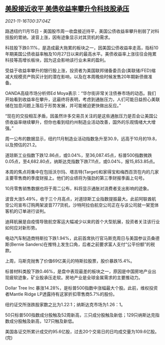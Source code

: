 <!--1637024462000-->
[美股接近收平 美债收益率攀升令科技股承压](https://cn.reuters.com/article/usa-stock-close-1115-mon-idCNKBS2I101X)
------

<div><i>2021-11-16T00:37:04Z</i></div><p>路透纽约11月15日 - 美国股市周一收盘接近持平，美国公债收益率攀升削弱了对科技股的胃纳，波音上涨，因有迹象显示对其货机的需求。</p><p>科技股下跌0.11%，是造成最大拖累的板块之一，因美国公债收益率走高，指标10年期美国公债收益率触及10月27日以来的最高水平。美债收益率上涨往往会拖累科技等高增长板块，因为这会影响该行业未来的盈利。</p><p>受益于收益率攀升的银行股上涨，投资者为美国联邦储备委员会(美联储/FED)缩减大规模资产购买计划的潜在影响，以及在本周晚些时候发售20年期新债做准备。</p><p>OANDA高级市场分析师Ed Moya表示：“华尔街非常关注债券市场的动态。我们开始看到收益率在攀升，这最终将表明，考虑到通胀压力，人们可能日益担心美联储在加息问题上落后于形势发展，并可能被迫更快做出反应。”</p><p>“现在的交投相互矛盾，因虽然许多交易员关注的是这些通胀压力是否会让美国公债收益率继续攀升，但你也看到纽约州制造业活动改善，国外的乐观情绪大大增强。”</p><p>周一公布的数据显示，纽约11月制造业活动指数急升至30.9，远高于10月的19.8，以及预估的21.2。</p><p>道琼斯工业指数下跌12.86点，或0.04%，至36,087.45点，标普500指数微跌0.05点，至4,682.80点，纳斯达克指数下跌7.11点，或0.04%，报15,853.85点。</p><p>本周的焦点将集中在包括沃尔玛、塔吉特(Target)和家得宝和梅西百货在内的几家主要零售商的季度财报上。他们的业绩将为强劲的第三季财报季画上句号。</p><p>10月零售销售数据也将于周二公布，料将显示通胀对消费者支出影响的迹象。</p><p>波音大涨5.49%，收于三个月高点，对道琼斯工业指数提振最大。此前阿联酋航空公司宣布订购两架波音777货机，沙特阿拉伯航空公司正在与该公司就一架宽体客机的订单进行谈判。</p><p>迪拜航展是自疫情导致航空客运大幅减少以来的首个大型航展，投资者关注该行业如何应对新形势。</p><p>电动汽车制造商特斯拉下跌1.94%，此前首席执行官马斯克周日与美国参议员桑德斯(Bernie Sanders)在推特上发生口角，后者之前要求富人支付“公平份额”的税款。</p><p>上周，马斯克抛售了价值69亿美元的特斯拉股票，股价暴跌15.4%。</p><p>标普材料类股下跌0.46%，是盘中表现最差的板块之一，原因是中国房地产业出现疲软迹象，矿业股承压走软。房地产业是全球金属需求的主要推动力。</p><p>Dollar Tree Inc 暴涨14.28%，是标普500指数中涨幅最大个股。此前，维权投资者Mantle Ridge LP透露持有这家折扣零售商5.7%的股份。 </p><p>纽约证交所涨跌股家数之比为1.22:1；纳斯达克市场为1.26：1。</p><p>50只标普500指数成分股触及52周新高，三只成分股触及新低；129只纳斯达克指数成分股触及新高，127只触及新低。</p><p>美国各证交所累计成交约95.6亿股，过去20个交易日的日均成交量为109.6亿股。(完)</p>
